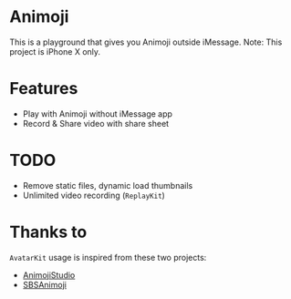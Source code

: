 # Animoji

This is a playground that gives you Animoji outside iMessage. Note: This project is iPhone X only.

# Features

- Play with Animoji without iMessage app
- Record & Share video with share sheet

# TODO

- Remove static files, dynamic load thumbnails
- Unlimited video recording (`ReplayKit`)

# Thanks to

`AvatarKit` usage is inspired from these two projects:

- [AnimojiStudio](https://github.com/insidegui/AnimojiStudio)
- [SBSAnimoji](https://github.com/simonbs/SBSAnimoji)